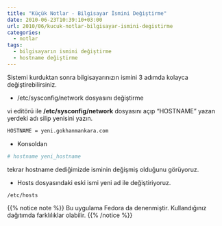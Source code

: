 ```yaml
---
title: "Küçük Notlar - Bilgisayar İsmini Değiştirme"
date: 2010-06-23T10:39:10+03:00
url: 2010/06/kucuk-notlar-bilgisayar-ismini-degistirme
categories:
  - notlar
tags:
  - bilgisayarın ismini değiştirme
  - hostname değiştirme
---
```


Sistemi kurduktan sonra bilgisayarınızın ismini 3 adımda kolayca değiştirebilirsiniz.

* /etc/sysconfig/network dosyasını değiştirme

vi editörü ile **/etc/sysconfig/network** dosyasını açıp “HOSTNAME” yazan yerdeki adı silip yenisini yazın.

```sh
HOSTNAME = yeni.gokhanmankara.com
```
* Konsoldan

```sh
# hostname yeni_hostname
```

tekrar hostname dediğimizde isminin değişmiş olduğunu görüyoruz.

* Hosts dosyasındaki eski ismi yeni ad ile değiştiriyoruz.

```sh
/etc/hosts
```

{{% notice note %}}
Bu uygulama Fedora da denenmiştir. Kullandığınız dağıtımda farklılıklar olabilir.
{{% /notice %}}
